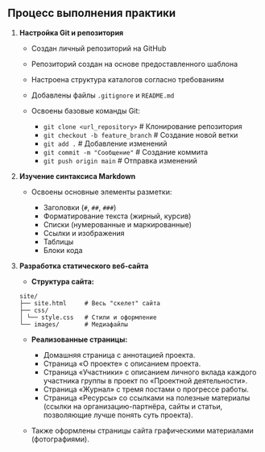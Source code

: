 ## Процесс выполнения практики

1.  **Настройка Git и репозитория**

    *   Создан личный репозиторий на GitHub
    *   Репозиторий создан на основе предоставленного шаблона
    *   Настроена структура каталогов согласно требованиям
    *   Добавлены файлы `.gitignore` и `README.md`
    *   Освоены базовые команды Git:

        *   `git clone <url_repository>`      # Клонирование репозитория
        *   `git checkout -b feature_branch`  # Создание новой ветки
        *   `git add .`                       # Добавление изменений
        *   `git commit -m "Сообщение"`       # Создание коммита
        *   `git push origin main`            # Отправка изменений

2.  **Изучение синтаксиса Markdown**

    *   Освоены основные элементы разметки:

        *   Заголовки (`#`, `##`, `###`)
        *   Форматирование текста (жирный, курсив)
        *   Списки (нумерованные и маркированные)
        *   Ссылки и изображения
        *   Таблицы
        *   Блоки кода

3.  **Разработка статического веб-сайта**

    *   **Структура сайта:**

    ```
    site/
    ├── site.html     # Весь "скелет" сайта
    ├── css/
    │ └── style.css   # Стили и оформление
    └── images/       # Медиафайлы
    ```

    *   **Реализованные страницы:**

        *   Домашняя страница с аннотацией проекта.
        *   Страница «О проекте» с описанием проекта.
        *   Страница «Участники» с описанием личного вклада каждого участника группы в проект по «Проектной деятельности».
        *   Страница «Журнал» с тремя постами о прогрессе работы.
        *   Страница «Ресурсы» со ссылками на полезные материалы (ссылки на организацию-партнёра, сайты и статьи, позволяющие лучше понять суть проекта).

    *   Также оформлены страницы сайта графическими материалами (фотографиями).
